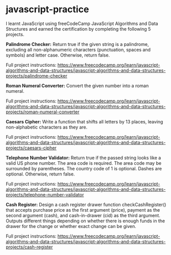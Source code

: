 # javascript-practice
I learnt JavaScript using freeCodeCamp JavaScript Algorithms and Data Structures and earned the certification by completing the following 5 projects.

**Palindrome Checker:** 
Return true if the given string is a palindrome, excluding all non-alphanumeric characters (punctuation, spaces and symbols) and letter case. Otherwise, return false.

Full project instructions: https://www.freecodecamp.org/learn/javascript-algorithms-and-data-structures/javascript-algorithms-and-data-structures-projects/palindrome-checker

**Roman Numeral Converter:** 
Convert the given number into a roman numeral.

Full project instructions: https://www.freecodecamp.org/learn/javascript-algorithms-and-data-structures/javascript-algorithms-and-data-structures-projects/roman-numeral-converter

**Caesars Cipher:** 
Write a function that shifts all letters by 13 places, leaving non-alphabetic characters as they are.

Full project instructions: https://www.freecodecamp.org/learn/javascript-algorithms-and-data-structures/javascript-algorithms-and-data-structures-projects/caesars-cipher

**Telephone Number Validator:** 
Return true if the passed string looks like a valid US phone number. The area code is required. The area code may be surrounded by parentheses. The country code of 1 is optional. Dashes are optional. Otherwise, return false.

Full project instructions: https://www.freecodecamp.org/learn/javascript-algorithms-and-data-structures/javascript-algorithms-and-data-structures-projects/telephone-number-validator

**Cash Register:** 
Design a cash register drawer function checkCashRegister() that accepts purchase price as the first argument (price), payment as the second argument (cash), and cash-in-drawer (cid) as the third argument. Outputs different things depending on whether there is enough funds in the drawer for the change or whether exact change can be given.

Full project instructions: https://www.freecodecamp.org/learn/javascript-algorithms-and-data-structures/javascript-algorithms-and-data-structures-projects/cash-register